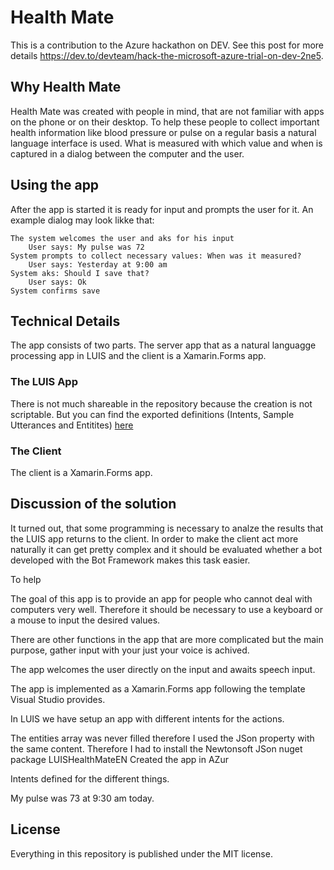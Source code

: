 # Health Mate
This is a contribution to the Azure hackathon on DEV. See this post for more details https://dev.to/devteam/hack-the-microsoft-azure-trial-on-dev-2ne5. 
## Why Health Mate
Health Mate was created with people in mind, that are not familiar with apps on the phone or on their desktop.
To help these people to collect important health information like blood pressure or pulse on a regular basis a natural language interface is used. 
What is measured with which value and when is captured in a dialog between the computer and the user.

## Using the app
After the app is started it is ready for input and prompts the user for it.
An example dialog may look likke that: 
```
The system welcomes the user and aks for his input     
    User says: My pulse was 72
System prompts to collect necessary values: When was it measured? 
    User says: Yesterday at 9:00 am
System aks: Should I save that?
    User says: Ok
System confirms save
```

## Technical Details
The app consists of two parts.
The server app that as a natural languagge processing app in LUIS and the client is a Xamarin.Forms app. 

### The LUIS App
There is not much shareable in the repository because the creation is not scriptable. But you can find the exported definitions (Intents, Sample Utterances and Entitites) [here](HealthMate/LUIS/LUISHealthMateEN.json) 


### The Client
The client is a Xamarin.Forms app. 

## Discussion of the solution
It turned out, that some programming is necessary to analze the results that the LUIS app returns to the client. In order to make the client act more naturally it can get pretty complex and it should be evaluated whether a bot developed with the Bot Framework makes this task easier. 

To help 

The goal of this app is to provide an app for people who cannot deal with computers very well.
Therefore it should be necessary to use a keyboard or a mouse to input the desired values.

There are other functions in the app that are more complicated but the main purpose, gather input with your just your voice is achived.

The app welcomes the user directly on the input and awaits speech input.

The app is implemented as a Xamarin.Forms app following the template Visual Studio provides.

In LUIS we have setup an app with different intents for the actions.
 
 The entities array was never filled therefore I used the JSon property with the same content.
 Therefore I had to install the Newtonsoft JSon nuget package
LUISHealthMateEN
Created the app in AZur

Intents defined for the different things.

My pulse was 73 at 9:30 am today.




## License
Everything in this repository is published under the MIT license.

